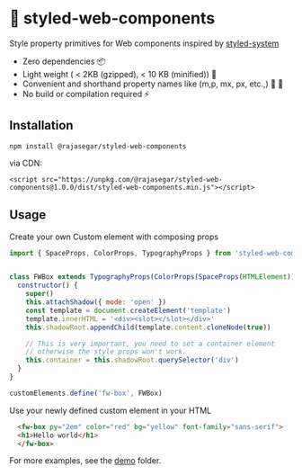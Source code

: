 # :art: styled-web-components

Style property primitives for Web components inspired by [styled-system](https://styled-system.com)

- Zero dependencies :package:
- Light weight ( < 2KB (gzipped), < 10 KB (minified)) :leaves:
- Convenient and shorthand property names like (m,p, mx, px, etc.,) :wrench: :hammer:
- No build or compilation required :zap:

## Installation
```
npm install @rajasegar/styled-web-components
```

via CDN:

```
<script src="https://unpkg.com/@rajasegar/styled-web-components@1.0.0/dist/styled-web-components.min.js"></script>
```

## Usage


Create your own Custom element with composing props 

```js
import { SpaceProps, ColorProps, TypographyProps } from 'styled-web-components'


class FWBox extends TypographyProps(ColorProps(SpaceProps(HTMLElement))) {
  constructor() {
    super()
    this.attachShadow({ mode: 'open' })
    const template = document.createElement('template')
    template.innerHTML = '<div><slot></slot></div>'
    this.shadowRoot.appendChild(template.content.cloneNode(true))

    // This is very important, you need to set a container element
    // otherwise the style props won't work.
    this.container = this.shadowRoot.querySelector('div')
  }
}

customElements.define('fw-box', FWBox)
```


Use your newly defined custom element in your HTML

```html
  <fw-box py="2em" color="red" bg="yellow" font-family="sans-serif">
  <h1>Hello world</h1>
  </fw-box>
```

For more examples, see the [demo](demo/) folder.

